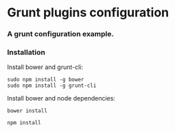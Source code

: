 Grunt plugins configuration
===========================

### A grunt configuration example.

### Installation

Install bower and grunt-cli:

    sudo npm install -g bower
    sudo npm install -g grunt-cli

Install bower and node dependencies:

    bower install

    npm install

